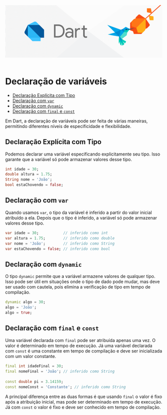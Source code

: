 <div align="center">
  <a href="https://github.com/joseferreira-dev/my-study-notes/tree/main/dart"><img src="../../banner.png"></a>
</div>
<br>

# Declaração de variáveis

- [Declaração Explícita com Tipo](#declaração-explícita-com-tipo)
- [Declaração com `var`](#declaração-com-var)
- [Declaração com `dynamic`](#declaração-com-dynamic)
- [Declaração com `final` e `const`](#declaração-com-final-e-const)

Em Dart, a declaração de variáveis pode ser feita de várias maneiras, permitindo diferentes níveis de especificidade e flexibilidade. 

## Declaração Explícita com Tipo

Podemos declarar uma variável especificando explicitamente seu tipo. Isso garante que a variável só pode armazenar valores desse tipo.

```dart
int idade = 30;
double altura = 1.75;
String nome = 'João';
bool estaChovendo = false;
```

## Declaração com `var`

Quando usamos `var`, o tipo da variável é inferido a partir do valor inicial atribuído a ela. Depois que o tipo é inferido, a variável só pode armazenar valores desse tipo.

```dart
var idade = 30;           // inferido como int
var altura = 1.75;        // inferido como double
var nome = 'João';        // inferido como String
var estaChovendo = false; // inferido como bool
```

## Declaração com `dynamic`

O tipo `dynamic` permite que a variável armazene valores de qualquer tipo. Isso pode ser útil em situações onde o tipo de dado pode mudar, mas deve ser usado com cautela, pois elimina a verificação de tipo em tempo de compilação.

```dart
dynamic algo = 30;
algo = 'João';
algo = true;
```

## Declaração com `final` e `const`

Uma variável declarada com `final` pode ser atribuída apenas uma vez. O valor é determinado em tempo de execução. Já uma variável declarada com `const` é uma constante em tempo de compilação e deve ser inicializada com um valor constante.

```dart
final int idadeFinal = 30;
final nomeFinal = 'João'; // inferido como String

const double pi = 3.14159;
const nomeConst = 'Constante'; // inferido como String
```

A principal diferença entre as duas formas é que usando `final` o valor é fixo após a atribuição inicial, mas pode ser determinado em tempo de execução. Já com `const` o valor é fixo e deve ser conhecido em tempo de compilação.

